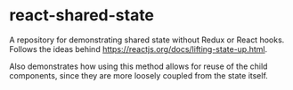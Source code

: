 # react-shared-state

A repository for demonstrating shared state without Redux or React hooks. Follows the ideas behind https://reactjs.org/docs/lifting-state-up.html.

Also demonstrates how using this method allows for reuse of the child components, since they are more loosely coupled from the state itself.